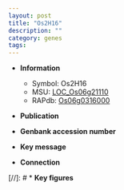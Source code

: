 ```yaml
---
layout: post
title: "Os2H16"
description: ""
category: genes
tags: 
---
```


* **Information**  
    + Symbol: Os2H16  
    + MSU: [LOC_Os06g21110](http://rice.uga.edu/cgi-bin/ORF_infopage.cgi?orf=LOC_Os06g21110)  
    + RAPdb: [Os06g0316000](http://rapdb.dna.affrc.go.jp/viewer/gbrowse_details/irgsp1?name=Os06g0316000)  

* **Publication**  

* **Genbank accession number**  

* **Key message**  

* **Connection**  

[//]: # * **Key figures**  


